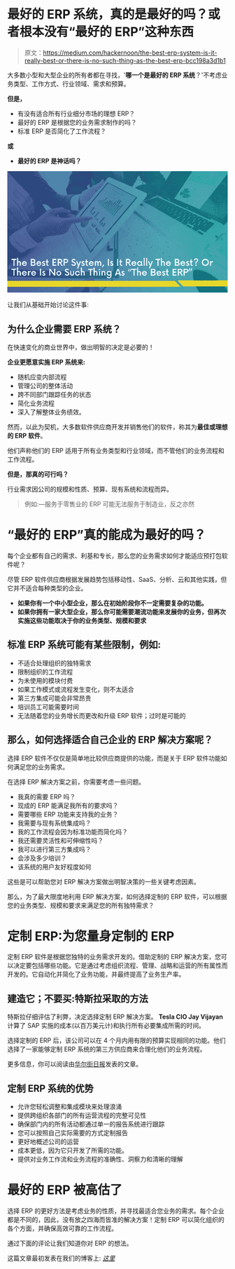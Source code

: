 # 最好的 ERP 系统，真的是最好的吗？或者根本没有“最好的 ERP”这种东西

> 原文：<https://medium.com/hackernoon/the-best-erp-system-is-it-really-best-or-there-is-no-such-thing-as-the-best-erp-bcc198a3d1b1>

大多数小型和大型企业的所有者都在寻找，'**哪一个是最好的 ERP 系统**？'不考虑业务类型、工作方式、行业领域、需求和预算。

**但是，**

*   有没有适合所有行业细分市场的理想 ERP？
*   最好的 ERP 是根据您的业务需求制作的吗？
*   标准 ERP 是否简化了工作流程？

**或**

*   **最好的 ERP 是神话吗？**

![](img/6dfc1ff869156545d378d73f29bea0f1.png)

让我们从基础开始讨论这件事:

## 为什么企业需要 ERP 系统？

在快速变化的商业世界中，做出明智的决定是必要的！

**企业更愿意实施 ERP 系统来:**

*   随机应变内部流程
*   管理公司的整体活动
*   跨不同部门跟踪任务的状态
*   简化业务流程
*   深入了解整体业务绩效。

然而，以此为契机，大多数软件供应商开发并销售他们的软件，称其为**最佳或理想的 ERP 软件**。

他们声称他们的 ERP 适用于所有业务类型和行业领域，而不管他们的业务流程和工作流程。

**但是，那真的可行吗？**

行业需求因公司的规模和性质、预算、现有系统和流程而异。

> 例如:—服务于零售业的 ERP 可能无法服务于制造业，反之亦然

# “最好的 ERP”真的能成为最好的吗？

每个企业都有自己的需求、利基和专长，那么您的业务需求如何才能适应预打包软件呢？

尽管 ERP 软件供应商根据发展趋势包括移动性、SaaS、分析、云和其他实践，但它并不适合每种类型的企业。

*   **如果你有一个中小型企业，那么在初始阶段你不一定需要复杂的功能。**
*   **如果你拥有一家大型企业，那么你可能需要潮流功能来发展你的业务，但再次实施这些功能取决于你的业务类型、规模和要求**

## 标准 ERP 系统可能有某些限制，例如:

*   不适合处理组织的独特需求
*   限制组织的工作流程
*   为未使用的模块付费
*   如果工作模式或流程发生变化，则不太适合
*   第三方集成可能会非常昂贵
*   培训员工可能需要时间
*   无法随着您的业务增长而更改和升级 ERP 软件；过时是可能的

## 那么，如何选择适合自己企业的 ERP 解决方案呢？

选择 ERP 软件不仅仅是简单地比较供应商提供的功能，而是关于 ERP 软件功能如何满足您的业务需求。

在选择 ERP 解决方案之前，你需要考虑一些问题。

*   我真的需要 ERP 吗？
*   现成的 ERP 能满足我所有的要求吗？
*   需要哪些 ERP 功能来支持我的业务？
*   我需要与现有系统集成吗？
*   我的工作流程会因为标准功能而简化吗？
*   我还需要灵活性和可伸缩性吗？
*   我可以进行第三方集成吗？
*   会涉及多少培训？
*   该系统的用户友好程度如何

这些是可以帮助您对 ERP 解决方案做出明智决策的一些关键考虑因素。

那么，为了最大限度地利用 ERP 解决方案，如何选择定制的 ERP 软件，可以根据您的业务类型、规模和要求来满足您的所有独特需求？

# 定制 ERP:为您量身定制的 ERP

定制 ERP 软件是根据您独特的业务需求开发的。借助定制的 ERP 解决方案，您可以决定要包括哪些功能。它是通过考虑组织流程、管理、战略和运营的所有属性而开发的。它自动化并简化了业务功能，并最终提高了业务生产率。

## 建造它；不要买:特斯拉采取的方法

特斯拉仔细评估了利弊，决定选择定制 ERP 解决方案。 **Tesla CIO Jay Vijayan** 计算了 SAP 实施的成本(以百万美元计)和执行所有必要集成所需的时间。

选择定制的 ERP 后，该公司可以在 4 个月内用有限的预算实现相同的功能。他们选择了一家能够定制 ERP 系统的第三方供应商来合理化他们的业务流程。

更多信息，你可以阅读由[华尔街日报](https://blogs.wsj.com/cio/2013/11/01/how-elon-musk-approaches-it-at-tesla/)发表的文章。

## 定制 ERP 系统的优势

*   允许您轻松调整和集成模块来处理浪涌
*   提供跨组织各部门的所有运营流程的完整可见性
*   确保部门内的所有活动都通过单一的报告系统进行跟踪
*   您可以按照自己实际需要的方式定制报告
*   更好地概述公司的运营
*   成本更低，因为它只开发了所需的功能。
*   提供对业务工作流和业务流程的准确性、洞察力和清晰的理解

# 最好的 ERP 被高估了

选择 ERP 的更好方法是考虑业务的性质，并寻找最适合您业务的需求。每个企业都是不同的，因此，没有放之四海而皆准的解决方案！定制 ERP 可以简化组织的各个方面，并确保高效可靠的工作流程。

通过下面的评论让我们知道你对 ERP 的想法。

这篇文章最初发表在我们的博客上: [*这里*](https://www.spec-india.com/blog/the-best-erp-system-is-it-really-best-or-there-is-no-such-thing-as-the-best-erp/)